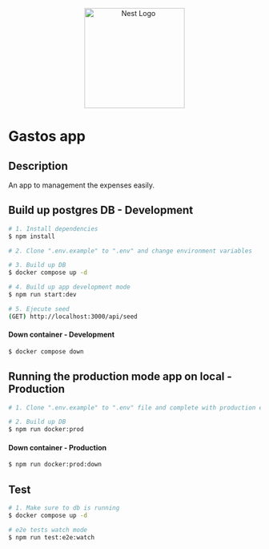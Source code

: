 <p align="center">
  <a href="http://nestjs.com/" target="blank"><img src="https://nestjs.com/img/logo-small.svg" width="200" alt="Nest Logo" /></a>
</p>

[circleci-image]: https://img.shields.io/circleci/build/github/nestjs/nest/master?token=abc123def456
[circleci-url]: https://circleci.com/gh/nestjs/nest

# Gastos app


## Description

An app to management the expenses easily.


## Build up postgres DB - Development

```bash
# 1. Install dependencies
$ npm install

# 2. Clone ".env.example" to ".env" and change environment variables

# 3. Build up DB
$ docker compose up -d

# 4. Build up app development mode
$ npm run start:dev

# 5. Ejecute seed
(GET) http://localhost:3000/api/seed
```

#### Down container - Development

```bash
$ docker compose down
```


## Running the production mode app on local - Production

```bash
# 1. Clone ".env.example" to ".env" file and complete with production environments variables

# 2. Build up DB
$ npm run docker:prod
```

#### Down container - Production

```bash
$ npm run docker:prod:down
```
## Test

```bash
# 1. Make sure to db is running
$ docker compose up -d

# e2e tests watch mode
$ npm run test:e2e:watch
```

